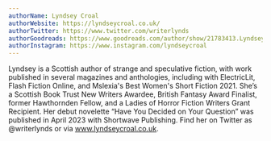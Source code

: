 ```yaml
---
authorName: Lyndsey Croal
authorWebsite: https://lyndseycroal.co.uk/
authorTwitter: https://www.twitter.com/writerlynds
authorGoodreads: https://www.goodreads.com/author/show/21783413.Lyndsey_Croal
authorInstagram: https://www.instagram.com/lyndseycroal
---
```

Lyndsey is a Scottish author of strange and speculative fiction, with work published in several magazines and anthologies, including with ElectricLit, Flash Fiction Online, and Mslexia's Best Women's Short Fiction 2021. She’s a Scottish Book Trust New Writers Awardee, British Fantasy Award Finalist, former Hawthornden Fellow, and a Ladies of Horror Fiction Writers Grant Recipient. Her debut novelette “Have You Decided on Your Question” was published in April 2023 with Shortwave Publishing. Find her on Twitter as @writerlynds or via www.lyndseycroal.co.uk. 